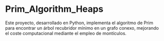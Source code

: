 # Prim_Algorithm_Heaps
Este proyecto, desarrollado en Python, implementa el algoritmo de Prim para encontrar un árbol recubridor mínimo en un grafo conexo, mejorando el coste computacional mediante el empleo de montículos.
